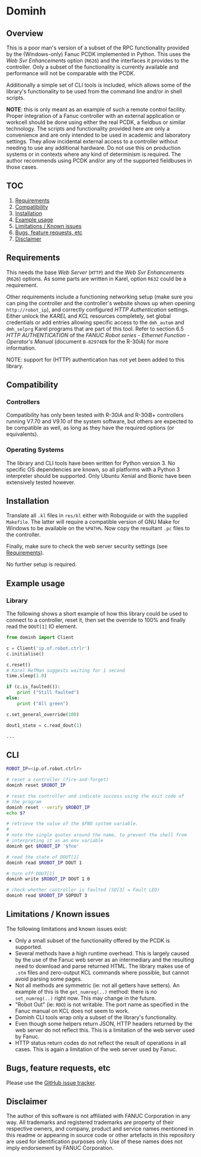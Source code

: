 # Dominh

## Overview

This is a poor man's version of a subset of the RPC functionality provided by the (Windows-only) Fanuc PCDK implemented in Python.
This uses the *Web Svr Enhancements* option (`R626`) and the interfaces it provides to the controller.
Only a subset of the functionality is currently available and performance will not be comparable with the PCDK.

Additionally a simple set of CLI tools is included, which allows some of the library's functionality to be used from the command line and/or in shell scripts.

**NOTE**: this is only meant as an example of such a remote control facility.
Proper integration of a Fanuc controller with an external application or workcell should be done using either the real PCDK, a fieldbus or similar technology.
The scripts and functionality provided here are only a convenience and are only intended to be used in academic and laboratory settings.
They allow incidental external access to a controller without needing to use any additional hardware.
Do not use this on production systems or in contexts where any kind of determinism is required.
The author recommends using PCDK and/or any of the supported fieldbuses in those cases.


## TOC

1. [Requirements](#requirements)
1. [Compatibility](#compatibility)
1. [Installation](#installation)
1. [Example usage](#example-usage)
1. [Limitations / Known issues](#limitations-known-issues)
1. [Bugs, feature requests, etc](#bugs-feature-requests-etc)
1. [Disclaimer](#disclaimer)


## Requirements

This needs the base *Web Server* (`HTTP`) and the *Web Svr Enhancements* (`R626`) options.
As some parts are written in Karel, option `R632` could be a requirement.

Other requirements include a functioning networking setup (make sure you can ping the controller and the controller's website shows up when opening
`http://robot_ip`), and correctly configured *HTTP Authentication* settings.
Either unlock the *KAREL* and *KCL* resources completely, set global credentials or add entries allowing specific access to the `dmh_autom` and `dmh_selprg` Karel programs that are part of this tool.
Refer to section 6.5 *HTTP AUTHENTICATION* of the *FANUC Robot series - Ethernet Function - Operator's Manual* (document `B-82974EN` for the R-30iA) for more information.

NOTE: support for (HTTP) authentication has not yet been added to this library.


## Compatibility

### Controllers

Compatibility has only been tested with R-30iA and R-30iB+ controllers running V7.70 and V9.10 of the system software, but others are expected to be compatible as well, as long as they have the required options (or equivalents).

### Operating Systems

The library and CLI tools have been written for Python version 3.
No specific OS dependencies are known, so all platforms with a Python 3 interpreter should be supported.
Only Ubuntu Xenial and Bionic have been extensively tested however.


## Installation

Translate all `.kl` files in `res/kl` either with Roboguide or with the supplied `Makefile`.
The latter will require a compatible version of GNU Make for Windows to be available on the `%PATH%`.
Now copy the resultant `.pc` files to the controller.

Finally, make sure to check the web server security settings (see [Requirements](#requirements)).

No further setup is required.


## Example usage

### Library

The following shows a short example of how this library could be used to connect to a controller, reset it, then set the override to 100% and finally read the `DOUT[1]` IO element.

```python
from dominh import Client

c = Client('ip.of.robot.ctrlr')
c.initialise()

c.reset()
# Karel RefMan suggests waiting for 1 second
time.sleep(1.0)

if (c.is_faulted()):
    print ("Still faulted")
else:
    print ("All green")

c.set_general_override(100)

dout1_state = c.read_dout(1)

...
```

## CLI

```bash
ROBOT_IP=<ip.of.robot.ctrlr>

# reset a controller (fire-and-forget)
dominh reset $ROBOT_IP

# reset the controller and indicate success using the exit code of
# the program
dominh reset --verify $ROBOT_IP
echo $?

# retrieve the value of the $FNO system variable.
#
# note the single quotes around the name, to prevent the shell from
# interpreting it as an env variable
dominh get $ROBOT_IP '$fno'

# read the state of DOUT[1]
dominh read $ROBOT_IP DOUT 1

# turn off DOUT[1]
dominh write $ROBOT_IP DOUT 1 0

# check whether controller is faulted (SO[3] = Fault LED)
dominh read $ROBOT_IP SOPOUT 3
```


## Limitations / Known issues

The following limitations and known issues exist:

* Only a small subset of the functionality offered by the PCDK is supported.
* Several methods have a high runtime overhead.
  This is largely caused by the use of the Fanuc web server as an intermediary and the resulting need to download and parse returned HTML.
  The library makes use of `.stm` files and zero-output KCL commands where possible, but cannot avoid parsing some pages.
* Not all methods are symmetric (ie: not all getters have setters).
  An example of this is the `get_numreg(..)` method: there is no `set_numreg(..)` right now.
  This may change in the future.
* "Robot Out" (ie: `RDO`) is not writable. The port name as specified in the Fanuc manual on KCL does not seem to work.
* Dominh CLI tools wrap only a subset of the library's functionality.
* Even though some helpers return JSON, HTTP headers returned by the web server do not reflect this.
  This is a limitation of the web server used by Fanuc.
* HTTP status return codes do not reflect the result of operations in all cases.
  This is again a limitation of the web server used by Fanuc.


## Bugs, feature requests, etc

Please use the [GitHub issue tracker](https://github.com/gavanderhoorn/dominh/issues).


## Disclaimer

The author of this software is not affiliated with FANUC Corporation in any way.
All trademarks and registered trademarks are property of their respective owners, and company, product and service names mentioned in this readme or appearing in source code or other artefacts in this repository are used for identification purposes only.
Use of these names does not imply endorsement by FANUC Corporation.
